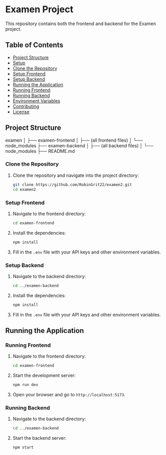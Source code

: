 # Examen Project

This repository contains both the frontend and backend for the Examen project.

## Table of Contents

- [Project Structure](#project-structure)
- [Setup](#setup)
- [Clone the Repository](#clone-the-repository)
- [Setup Frontend](#setup-frontend)
- [Setup Backend](#setup-backend)
- [Running the Application](#running-the-application)
- [Running Frontend](#running-frontend)
- [Running Backend](#running-backend)
- [Environment Variables](#environment-variables)
- [Contributing](#contributing)
- [License](#license)

## Project Structure
examen
│
├── examen-frontend
│ ├── (all frontend files)
│ └── node_modules
├── examen-backend
│ ├── (all backend files)
│ └── node_modules
├── README.md

### Clone the Repository

1. Clone the repository and navigate into the project directory:

    ```sh
    git clone https://github.com/RobinGrit22/examen2.git
    cd examen2
    ```

### Setup Frontend

1. Navigate to the frontend directory:

    ```sh
    cd examen-frontend
    ```

2. Install the dependencies:

    ```sh
    npm install
    ```


4. Fill in the `.env` file with your API keys and other environment variables.

### Setup Backend

1. Navigate to the backend directory:

    ```sh
    cd ../examen-backend
    ```

2. Install the dependencies:

    ```sh
    npm install
    ```

4. Fill in the `.env` file with your API keys and other environment variables.

## Running the Application

### Running Frontend

1. Navigate to the frontend directory:

    ```sh
    cd examen-frontend
    ```

2. Start the development server:

    ```sh
    npm run dev
    ```

3. Open your browser and go to `http://localhost:5173`.

### Running Backend

1. Navigate to the backend directory:

    ```sh
    cd ../examen-backend
    ```

2. Start the backend server:

    ```sh
    npm start
    ```

